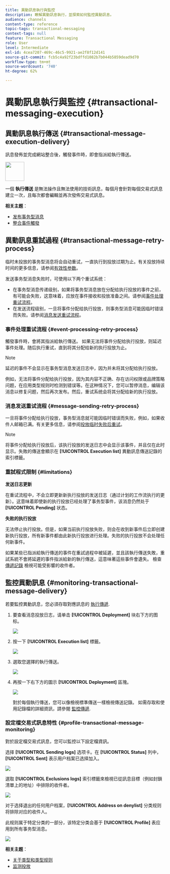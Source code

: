 ```yaml
---
title: 異動訊息執行與監控
description: 瞭解異動訊息執行，並探索如何監控異動訊息。
audience: channels
content-type: reference
topic-tags: transactional-messaging
context-tags: null
feature: Transactional Messaging
role: User
level: Intermediate
exl-id: 4cea7207-469c-46c5-9921-ae2f8f12d141
source-git-commit: fcb5c4a92f23bdffd1082b7b044b5859dead9d70
workflow-type: tm+mt
source-wordcount: '740'
ht-degree: 62%

---
```


# 異動訊息執行與監控 {#transactional-messaging-execution}

## 異動訊息執行傳送 {#transactional-message-execution-delivery}

訊息發佈並完成網站整合後，觸發事件時，即會指派給執行傳送。

<img src="assets/do-not-localize/icon_concepts.svg" width="60px">

一個 **執行傳送** 是無法操作且無法使用的技術訊息，每個月會針對每個交易式訊息建立一次，且每次都會編輯並再次發佈交易式訊息。

**相关主题**：
* [发布事务型消息](../../channels/using/publishing-transactional-message.md#publishing-a-transactional-message)
* [整合事件觸發](../../channels/using/getting-started-with-transactional-msg.md#integrate-event-trigger)

## 異動訊息重試過程 {#transactional-message-retry-process}

临时未投放的事务型消息将会自动重试，一直执行到投放过期为止。有关投放持续时间的更多信息，请参阅[有效性参数](../../administration/using/configuring-email-channel.md#validity-period-parameters)。

发送事务型消息失败时，可使用以下两个重试系统：

* 在事务型消息传递级别，如果将事务型消息放在分配给执行投放的事件之前，有可能会失败，这意味着，应放在事件接收和投放准备之间。请参阅[事件处理重试流程](#event-processing-retry-process)。
* 在发送流程级别，一旦将事件分配给执行投放，则事务型消息可能因临时错误而失败。请参阅[消息发送重试流程](#message-sending-retry-process)。

### 事件处理重试流程 {#event-processing-retry-process}

觸發事件時，會將其指派給執行傳送。 如果无法将事件分配给执行投放，则延迟事件处理。随后执行重试，直到将其分配给新的执行投放为止。

>[!NOTE]
>
>延迟的事件不会显示在事务型消息发送日志中，因为并未将其分配给执行投放。

例如，无法将事件分配给执行投放，因为其内容不正确、存在访问权限或品牌策略问题，在应用类型规则时检测到错误等。在这种情况下，您可以暂停消息，编辑该消息以修复问题，然后再次发布。然后，重试系统会将其分配给新的执行投放。

### 消息发送重试流程 {#message-sending-retry-process}

一旦将事件分配给执行投放，事务型消息就可能因临时错误而失败，例如，如果收件人邮箱已满。有关更多信息，请参阅[投放临时失败后重试](../../sending/using/understanding-delivery-failures.md#retries-after-a-delivery-temporary-failure)。

>[!NOTE]
>
>将事件分配给执行投放后，该执行投放的发送日志中会显示该事件，并且仅在此时显示。失敗的傳送會顯示在 **[!UICONTROL Execution list]** 異動訊息傳送記錄的索引標籤。

### 重試程式限制 {#limitations}

**发送日志更新**

在重试流程中，不会立即更新新执行投放的发送日志（通过计划的工作流执行的更新）。这意味着即使新的执行投放已经处理了事务型事件，该消息仍然处于 **[!UICONTROL Pending]** 状态。

**失败的执行投放**

无法停止执行投放。但是，如果当前执行投放失败，则会在收到新事件后立即创建新执行投放，所有新事件都由此新执行投放进行处理。失败的执行投放不会处理任何新事件。

如果某些已指派給執行傳送的事件在重試過程中被延遲，並且該執行傳送失敗，重試系統不會將延遲的事件指派給新的執行傳送，這意味著這些事件會遺失。 檢查 [傳遞記錄](#monitoring-transactional-message-delivery) 檢視可能受影響的收件者。

## 監控異動訊息 {#monitoring-transactional-message-delivery}

若要監控異動訊息，您必須存取對應訊息的 [執行傳遞](#transactional-message-execution-delivery).

1. 要查看消息投放日志，请单击 **[!UICONTROL Deployment]** 块右下方的图标。

   ![](assets/message-center_access_logs.png)

1. 按一下 **[!UICONTROL Execution list]** 標籤。

   ![](assets/message-center_execution_tab.png)

1. 選取您選擇的執行傳送。

   ![](assets/message-center_execution_delivery.png)

1. 再按一下右下方的圖示 **[!UICONTROL Deployment]** 區塊。

   ![](assets/message-center_execution_access_logs.png)

   對於每個執行傳送，您可以像檢視標準傳送一樣檢視傳送記錄。 如需存取和使用記錄檔的詳細資訊，請參閱 [監控傳遞](../../sending/using/monitoring-a-delivery.md).

### 設定檔交易式訊息特性 {#profile-transactional-message-monitoring}

對於設定檔交易式訊息，您可以監控以下設定檔資訊。

选择 **[!UICONTROL Sending logs]** 选项卡。在 **[!UICONTROL Status]** 列中，**[!UICONTROL Sent]** 表示用户档案已选择加入。

![](assets/message-center_marketing_sending_logs.png)

選取 **[!UICONTROL Exclusions logs]** 索引標籤來檢視已從訊息目標（例如封鎖清單上的地址）中排除的收件者。

![](assets/message-center_marketing_exclusion_logs.png)

对于选择退出的任何用户档案，**[!UICONTROL Address on denylist]** 分类规则将排除对应的收件人。

此规则属于特定分类的一部分，该特定分类会基于 **[!UICONTROL Profile]** 表应用到所有事务型消息。

![](assets/message-center_marketing_typology.png)

**相关主题**：

* [关于类型和类型规则](../../sending/using/about-typology-rules.md)
* [监测投放](../../sending/using/monitoring-a-delivery.md)
